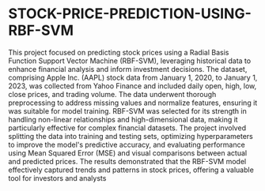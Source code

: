 # STOCK-PRICE-PREDICTION-USING-RBF-SVM
This project focused on predicting stock prices using a Radial Basis Function Support Vector Machine (RBF-SVM), leveraging historical
data to enhance financial analysis and inform investment decisions. The dataset, comprising Apple Inc. (AAPL) stock data from January
1, 2020, to January 1, 2023, was collected from Yahoo Finance and included daily open, high, low, close prices, and trading volume.
The data underwent thorough preprocessing to address missing values and normalize features, ensuring it was suitable for model
training. RBF-SVM was selected for its strength in handling non-linear relationships and high-dimensional data, making it particularly
effective for complex financial datasets. The project involved splitting the data into training and testing sets, optimizing hyperparameters
to improve the model's predictive accuracy, and evaluating performance using Mean Squared Error (MSE) and visual comparisons
between actual and predicted prices. The results demonstrated that the RBF-SVM model effectively captured trends and patterns in
stock prices, offering a valuable tool for investors and analysts
